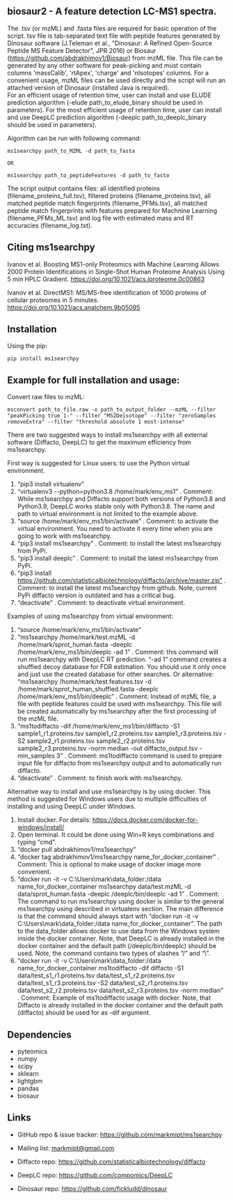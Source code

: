 biosaur2 - A feature detection LC-MS1 spectra.
-----------------------------------------------------------------------

The .tsv (or mzML) and .fasta files are required for basic operation of the script.
tsv file is tab-separated text file with peptide features generated by Dinosaur software (J.Teleman et al., "Dinosaur: A Refined Open-Source Peptide MS Feature Detector", JPR 2016) or Biosaur (https://github.com/abdrakhimov1/Biosaur) from mzML file. This file can be generated by any other software for peak-picking and must contain columns 'massCalib', 'rtApex', 'charge' and 'nIsotopes' columns.
For a сonvenient usage, mzML files can be used directly and the script will run an attached version of Dinosaur (installed Java is required).  
For an efficient usage of retention time, user can install and use ELUDE prediction algorithm (-elude path_to_elude_binary should be used in parameters).
For the most efficient usage of retention time, user can install and use DeepLC prediction algorithm (-deeplc path_to_deeplc_binary should be used in parameters).

Algorithm can be run with following command:

    ms1searchpy path_to_MZML -d path_to_fasta

    OR

    ms1searchpy path_to_peptideFeatures -d path_to_fasta

The script output contains files: all identified proteins (filename_proteins_full.tsv), filtered proteins (filename_proteins.tsv), all matched peptide match fingerprints (filename_PFMs.tsv), all matched peptide match fingerprints with features prepared for Machnine Learning (filename_PFMs_ML.tsv) and log file with estimated mass and RT accuracies (filename_log.txt).

Citing ms1searchpy
-------------------
Ivanov et al. Boosting MS1-only Proteomics with Machine Learning Allows 2000 Protein Identifications in Single-Shot Human Proteome Analysis Using 5 min HPLC Gradient. https://doi.org/10.1021/acs.jproteome.0c00863

Ivanov et al. DirectMS1: MS/MS-free identification of 1000 proteins of cellular proteomes in 5 minutes. https://doi.org/10.1021/acs.analchem.9b05095

Installation
-------------
Using the pip:

    pip install ms1searchpy
    
Example for full installation and usage:
-----------------------------------------

 Convert raw files to mzML: 
 
    msconvert path_to_file.raw -o path_to_output_folder --mzML --filter "peakPicking true 1-" --filter "MS2Deisotope" --filter "zeroSamples removeExtra" --filter "threshold absolute 1 most-intense"

There are two suggested ways to install ms1searchpy with all external software (Diffacto, DeepLC) to get the maximum efficiency from ms1searchpy.

First way is suggested for Linux users: to use the Python virtual environment.

1. “pip3 install virtualenv”
2. “virtualenv3 --python=python3.8 /home/mark/env_ms1” . Comment: While ms1searchpy and Diffacto support both versions of Python3.8 and Python3.9, DeepLC works stable only with Python3.8. The name and path to virtual environment is not limited to the example above. 
3. “source /home/mark/env_ms1/bin/activate” . Comment: to activate the virtual environment. You need to activate it every time when you are going to work with ms1searchpy.
4. “pip3 install ms1searchpy” . Comment: to install the latest ms1searchpy from PyPi.
5. “pip3 install deeplc” . Comment: to install the latest ms1searchpy from PyPi.
6. “pip3 install https://github.com/statisticalbiotechnology/diffacto/archive/master.zip” . Comment: to install the latest ms1searchpy from github. Note, current PyPi diffacto version is outdated and has a critical bug.
7. “deactivate” . Comment: to deactivate virtual environment.

Examples of using ms1searchpy from virtual environment:

1. “source /home/mark/env_ms1/bin/activate”
2. “ms1searchpy /home/mark/test.mzML -d /home/mark/sprot_human.fasta -deeplc /home/mark/env_ms1/bin/deeplc -ad 1” . Comment: this command will run ms1searchpy with DeepLC RT prediction. “-ad 1” command creates a shuffled decoy database for FDR estimation. You should use it only once and just use the created database for other searches.
Or alternative:
“ms1searchpy /home/mark/test.features.tsv -d /home/mark/sprot_human_shuffled.fasta -deeplc /home/mark/env_ms1/bin/deeplc” . Comment: Instead of mzML file, a file with peptide features could be used with ms1searchpy. This file will be created automatically by ms1searchpy after the first processing of the mzML file.
3. “ms1todiffacto -dif /home/mark/env_ms1/bin/diffacto -S1 sample1_r1.proteins.tsv sample1_r2.proteins.tsv sample1_r3.proteins.tsv -S2 sample2_r1.proteins.tsv sample2_r2.proteins.tsv sample2_r3.proteins.tsv -norm median -out diffacto_output.tsv -min_samples 3” . Comment: ms1todiffacto command is used to prepare input file for diffacto from ms1searchpy output and to automatically run diffacto.
4. “deactivate” . Comment: to finish work with ms1searchpy.



Alternative way to install and use ms1searchpy is by using docker. This method is suggested for Windows users due to multiple difficulties of installing and using DeepLC under Windows.

1. Install docker. For details: https://docs.docker.com/docker-for-windows/install/
2. Open terminal. It could be done using Win+R keys combinations and typing “cmd”.
3. “docker pull abdrakhimov1/ms1searchpy”
4. “docker tag abdrakhimov1/ms1searchpy name_for_docker_container” . Comment: This is optional to make usage of docker image more convenient. 
5. “docker run -it -v C:\Users\mark\data_folder:/data name_for_docker_container ms1searchpy data/test.mzML -d data/sprot_human.fasta -deeplc /deeplc/bin/deeplc -ad 1” . Comment: The command to run ms1searchpy using docker is similar to the general ms1searchpy using described in virtualenv section. The main difference is that the command should always start with “docker run -it -v C:\Users\mark\data_folder:/data name_for_docker_container”. The path to the data_folder allows docker to use data from the Windows system inside the docker container. Note, that DeepLC is already installed in the docker container and the default path (/deeplc/bin/deeplc) should be used. Note, the command contains two types of slashes “/” and “\”.
6. “docker run -it -v C:\Users\mark\data_folder:/data name_for_docker_container ms1todiffacto -dif diffacto -S1 data/test_s1_r1.proteins.tsv data/test_s1_r2.proteins.tsv data/test_s1_r3.proteins.tsv -S2 data/test_s2_r1.proteins.tsv data/test_s2_r2.proteins.tsv data/test_s2_r3.proteins.tsv -norm median” . Comment: Example of ms1todiffacto usage with docker. Note, that Diffacto is already installed in the docker container and the default path (diffacto) should be used for as -dif argument.

Dependencies
------------

- pyteomics
- numpy
- scipy
- sklearn
- lightgbm
- pandas
- biosaur

Links
-----

- GitHub repo & issue tracker: https://github.com/markmipt/ms1searchpy
- Mailing list: markmipt@gmail.com

- Diffacto repo: https://github.com/statisticalbiotechnology/diffacto
- DeepLC repo: https://github.com/compomics/DeepLC
- Dinosaur repo: https://github.com/fickludd/dinosaur
